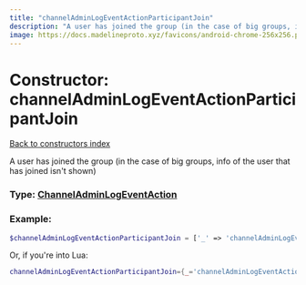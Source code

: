 ```yaml
---
title: "channelAdminLogEventActionParticipantJoin"
description: "A user has joined the group (in the case of big groups, info of the user that has joined isn't shown)"
image: https://docs.madelineproto.xyz/favicons/android-chrome-256x256.png
---
```

# Constructor: channelAdminLogEventActionParticipantJoin  
[Back to constructors index](index.md)



A user has joined the group (in the case of big groups, info of the user that has joined isn't shown)




### Type: [ChannelAdminLogEventAction](../types/ChannelAdminLogEventAction.md)


### Example:

```php
$channelAdminLogEventActionParticipantJoin = ['_' => 'channelAdminLogEventActionParticipantJoin'];
```  


Or, if you're into Lua:

```lua
channelAdminLogEventActionParticipantJoin={_='channelAdminLogEventActionParticipantJoin'}

```


